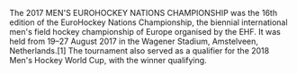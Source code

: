 The 2017 MEN'S EUROHOCKEY NATIONS CHAMPIONSHIP was the 16th edition of the EuroHockey Nations Championship, the biennial international men's field hockey championship of Europe organised by the EHF. It was held from 19–27 August 2017 in the Wagener Stadium, Amstelveen, Netherlands.[1] The tournament also served as a qualifier for the 2018 Men's Hockey World Cup, with the winner qualifying.
